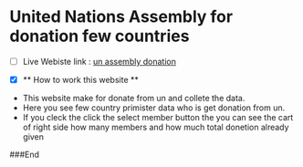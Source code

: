 # United Nations Assembly for donation few countries 
- [ ] Live Webiste link :  [un assembly donation](http://https://un-assembly-for-donation.netlify.app/)


- [x] ** How to work this website **
- This website make for donate from un and collete the data. 
- Here you see few country primister data who is get donation from un.
- If you cleck the click the select member button the you can see the cart of right side how many members and how much total donetion already given 

###End

